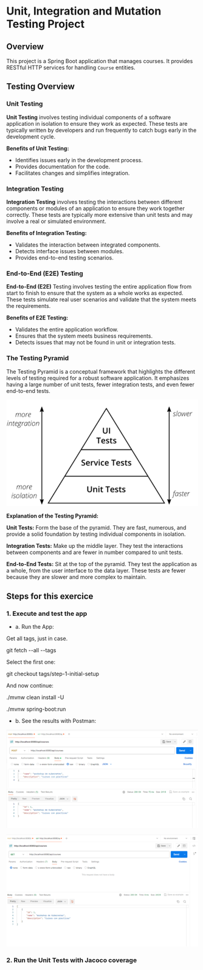 # Unit, Integration and Mutation Testing Project

## Overview

This project is a Spring Boot application that manages courses. It provides RESTful HTTP services for handling `Course` entities.

## Testing Overview

### Unit Testing

**Unit Testing** involves testing individual components of a software application in isolation to ensure they work as expected. These tests are typically written by developers and run frequently to catch bugs early in the development cycle.

**Benefits of Unit Testing:**
- Identifies issues early in the development process.
- Provides documentation for the code.
- Facilitates changes and simplifies integration.

### Integration Testing
**Integration Testing** involves testing the interactions between different components or modules of an application to ensure they work together correctly. These tests are typically more extensive than unit tests and may involve a real or simulated environment.

**Benefits of Integration Testing:**

- Validates the interaction between integrated components.
- Detects interface issues between modules.
- Provides end-to-end testing scenarios.

### End-to-End (E2E) Testing
**End-to-End (E2E)** Testing involves testing the entire application flow from start to finish to ensure that the system as a whole works as expected. These tests simulate real user scenarios and validate that the system meets the requirements.

**Benefits of E2E Testing:**

- Validates the entire application workflow.
- Ensures that the system meets business requirements.
- Detects issues that may not be found in unit or integration tests.

### The Testing Pyramid
The Testing Pyramid is a conceptual framework that highlights the different levels of testing required for a robust software application. It emphasizes having a large number of unit tests, fewer integration tests, and even fewer end-to-end tests.

![alt](test-pyramid.png)

**Explanation of the Testing Pyramid:**

**Unit Tests:** Form the base of the pyramid. They are fast, numerous, and provide a solid foundation by testing individual components in isolation.

**Integration Tests:** Make up the middle layer. They test the interactions between components and are fewer in number compared to unit tests.

**End-to-End Tests:** Sit at the top of the pyramid. They test the application as a whole, from the user interface to the data layer. These tests are fewer because they are slower and more complex to maintain.

## Steps for this exercice

### 1. Execute and test the app

- a. Run the App:

Get all tags, just in case.

git fetch --all --tags

Select the first one:

git checkout tags/step-1-initial-setup

And now continue:

./mvnw clean install -U

./mvnw spring-boot:run

- b. See the results with Postman:

![alt](running-1.png)

![alt](running-2.png)

### 2. Run the Unit Tests with Jacoco coverage